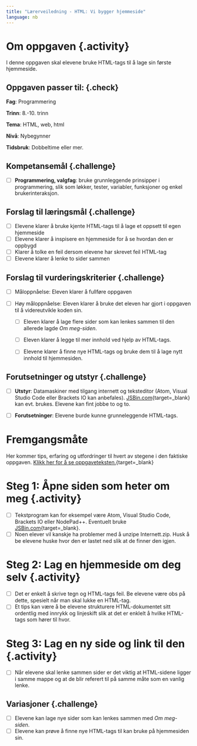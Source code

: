 ```yaml
---
title: "Lærerveiledning - HTML: Vi bygger hjemmeside"
language: nb
---
```


# Om oppgaven {.activity}
I denne oppgaven skal elevene bruke HTML-tags til å lage sin første hjemmeside.

## Oppgaven passer til: {.check}
 __Fag__: Programmering

__Trinn__: 8.-10. trinn

__Tema__: HTML, web, html

__Nivå__: Nybegynner

__Tidsbruk__: Dobbeltime eller mer.


## Kompetansemål {.challenge}

- [ ] __Programmering, valgfag__: bruke grunnleggende prinsipper i programmering, slik som løkker, tester, variabler, funksjoner og enkel brukerinteraksjon.


## Forslag til læringsmål {.challenge}

- [ ] Elevene klarer å bruke kjente HTML-tags til å lage et oppsett til egen hjemmeside
- [ ] Elevene klarer å inspisere en hjemmeside for å se hvordan den er oppbygd
- [ ] Klarer å tolke en feil dersom elevene har skrevet feil HTML-tag
- [ ] Elevene klarer å lenke to sider sammen

## Forslag til vurderingskriterier {.challenge}

- [ ] Måloppnåelse: Eleven klarer å fullføre oppgaven

- [ ] Høy måloppnåelse: Eleven klarer å bruke det eleven har gjort i oppgaven til å videreutvikle koden sin. 
  - [ ] Eleven klarer å lage flere sider som kan lenkes sammen til den allerede lagde _Om meg-siden_.
  - [ ] Eleven klarer å legge til mer innhold ved hjelp av HTML-tags. 
  - [ ] Elevene klarer å finne nye HTML-tags og bruke dem til å lage nytt innhold til hjemmesiden. 


## Forutsetninger og utstyr {.challenge}

- [ ] __Utstyr__: Datamaskiner med tilgang internett og teksteditor (Atom, Visual Studio Code eller Brackets IO kan anbefales). [JSBin.com](http://jsbin.com){target=_blank} kan evt. brukes. Elevene kan fint jobbe to og to.

- [ ] __Forutsetninger__: Elevene burde kunne grunneleggende HTML-tags.

# Fremgangsmåte 
Her kommer tips, erfaring og utfordringer til hvert av stegene i den faktiske oppgaven. [Klikk her for å se oppgaveteksten.](en_hjemmeside.html){target=_blank}

# Steg 1: Åpne siden som heter om meg {.activity}
- [ ] Tekstprogram kan for eksempel være Atom, Visual Studio Code, Brackets IO eller NodePad++. Eventuelt bruke [JSBin.com](http://jsbin.com){target=_blank}.
- [ ] Noen elever vil kanskje ha problemer med å unzipe Internett.zip. Husk å be elevene huske hvor den er lastet ned slik at de finner den igjen. 

# Steg 2: Lag en hjemmeside om deg selv {.activity}
- [ ] Det er enkelt å skrive tegn og HTML-tags feil. Be elevene være obs på dette, spesielt når man skal lukke en HTML-tag.
- [ ] Et tips kan være å be elevene strukturere HTML-dokumentet sitt ordentlig med innrykk og linjeskift slik at det er enklelt å hvilke HTML-tags som hører til hvor. 

# Steg 3: Lag en ny side og link til den {.activity}
- [ ] Når elevene skal lenke sammen sider er det viktig at HTML-sidene ligger i samme mappe og at de blir referert til på samme måte som en vanlig lenke.

## Variasjoner {.challenge}
- [ ] Elevene kan lage nye sider som kan lenkes sammen med _Om meg-siden_.
- [ ] Elevene kan prøve å finne nye HTML-tags til kan bruke på hjemmesiden sin. 
